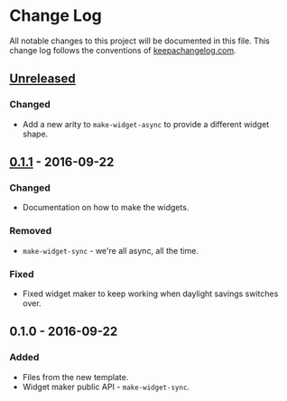 # Change Log
All notable changes to this project will be documented in this file. This change log follows the conventions of [keepachangelog.com](http://keepachangelog.com/).

## [Unreleased]
### Changed
- Add a new arity to `make-widget-async` to provide a different widget shape.

## [0.1.1] - 2016-09-22
### Changed
- Documentation on how to make the widgets.

### Removed
- `make-widget-sync` - we're all async, all the time.

### Fixed
- Fixed widget maker to keep working when daylight savings switches over.

## 0.1.0 - 2016-09-22
### Added
- Files from the new template.
- Widget maker public API - `make-widget-sync`.

[Unreleased]: https://github.com/your-name/ch-9-data-and-code/compare/0.1.1...HEAD
[0.1.1]: https://github.com/your-name/ch-9-data-and-code/compare/0.1.0...0.1.1
